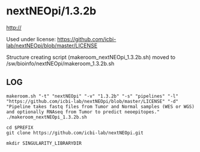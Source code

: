 nextNEOpi/1.3.2b
========================

<http://>

Used under license:
https://github.com/icbi-lab/nextNEOpi/blob/master/LICENSE


Structure creating script (makeroom_nextNEOpi_1.3.2b.sh) moved to /sw/bioinfo/nextNEOpi/makeroom_1.3.2b.sh

LOG
---

    makeroom.sh "-t" "nextNEOpi" "-v" "1.3.2b" "-s" "pipelines" "-l" "https://github.com/icbi-lab/nextNEOpi/blob/master/LICENSE" "-d" "Pipeline takes fastq files from Tumor and Normal samples (WES or WGS) and optionally RNAseq from Tumor to predict neoepitopes."
    ./makeroom_nextNEOpi_1.3.2b.sh
    
    cd $PREFIX
    git clone https://github.com/icbi-lab/nextNEOpi.git
    
    mkdir SINGULARITY_LIBRARYDIR
    

    

    

